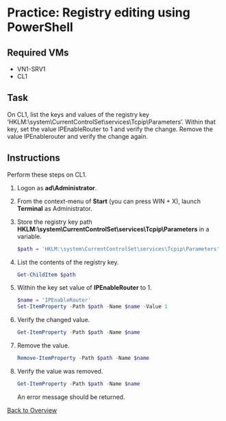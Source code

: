 # Practice: Registry editing using PowerShell

## Required VMs

* VN1-SRV1
* CL1

## Task

On CL1, list the keys and values of the registry key ‘HKLM:\system\CurrentControlSet\services\Tcpip\Parameters’. Within that key, set the value IPEnableRouter to 1 and verify the change. Remove the value IPEnablerouter and verify the change again.

## Instructions

Perform these steps on CL1.

1. Logon as **ad\Administrator**.
1. From the context-menu of **Start** (you can press WIN + X), launch **Terminal** as Administrator.
1. Store the registry key path **HKLM:\system\CurrentControlSet\services\Tcpip\Parameters** in a variable.

    ````powershell
    $path = 'HKLM:\system\CurrentControlSet\services\Tcpip\Parameters'
    ````

1. List the contents of the registry key.

    ````powershell
    Get-ChildItem $path
    ````

1. Within the key set value of **IPEnableRouter** to 1.

    ````powershell
    $name = 'IPEnableRouter'
    Set-ItemProperty -Path $path -Name $name -Value 1
    ````

1. Verify the changed value.

    ````powershell
    Get-ItemProperty -Path $path -Name $name
    ````

1. Remove the value.

    ````powershell
    Remove-ItemProperty -Path $path -Name $name
    ````

1. Verify the value was removed.

    ````powershell
    Get-ItemProperty -Path $path -Name $name
    ````

    An error message should be returned.

[Back to Overview](../WinGLA.md)